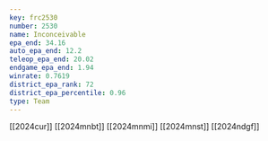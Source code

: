 ```yaml
---
key: frc2530
number: 2530
name: Inconceivable
epa_end: 34.16
auto_epa_end: 12.2
teleop_epa_end: 20.02
endgame_epa_end: 1.94
winrate: 0.7619
district_epa_rank: 72
district_epa_percentile: 0.96
type: Team
---
```

[[2024cur]]
[[2024mnbt]]
[[2024mnmi]]
[[2024mnst]]
[[2024ndgf]]
